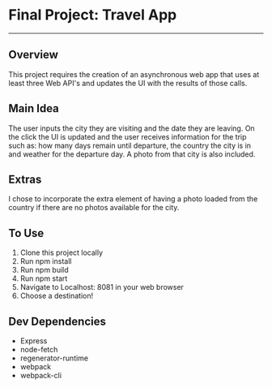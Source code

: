 # Final Project: Travel App
***

## Overview
This project requires the creation of an asynchronous web app that uses at least three Web API's and updates the UI with the results of those calls. 

## Main Idea
The user inputs the city they are visiting and the date they are leaving. On the click the UI is updated and the user receives information for the trip such as: how many days remain until departure, the country the city is in and weather for the departure day. A photo from that city is also included.

## Extras
I chose to incorporate the extra element of having a photo loaded from the country if there are no photos available for the city.

## To Use
1. Clone this project locally
2. Run npm install
3. Run npm build
4. Run npm start
5. Navigate to Localhost: 8081 in your web browser
6. Choose a destination!

## Dev Dependencies
* Express
* node-fetch
* regenerator-runtime
* webpack
* webpack-cli
